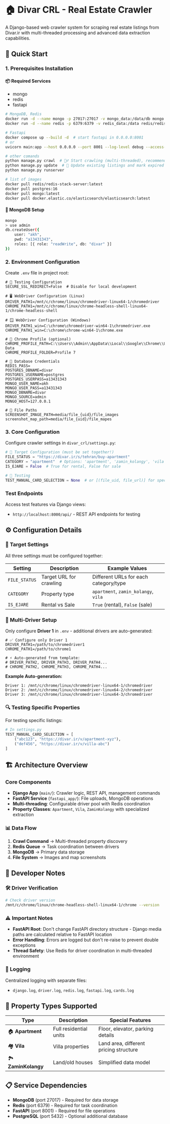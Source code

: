 # 🏠 Divar CRL - Real Estate Crawler

A Django-based web crawler system for scraping real estate listings from Divar.ir with multi-threaded processing and advanced data extraction capabilities.

## 🚀 Quick Start

### 1. Prerequisites Installation

#### 📦 Required Services
- mongo
- redis
- fastapi
```bash
# MongoDB, Redis
docker run -d --name mongo -p 27017:27017 -v mongo_data:/data/db mongo:latest
docker run -d --name redis -p 6379:6379 -v redis_data:/data redis/redis-stack-server:latest

# Fastapi
docker compose up --build -d  # start fastapi in 0.0.0.0:8001
# or
uvicorn main:app --host 0.0.0.0 --port 8001 --log-level debug --access-log --reload

# other comands
python manage.py crawl  # 🏃‍♂️ Start crawling (multi-threaded), recommended set socks5 proxy (http proxy not works)
python manage.py update  # 🔄 Update existing listings and mark expired
python manage.py runserver

# list of images
docker pull redis/redis-stack-server:latest
docker pull postgres:16
docker pull mongo:latest
docker pull docker.elastic.co/elasticsearch/elasticsearch:latest
```



#### 🍃 MongoDB Setup
```bash
mongo
> use admin
db.createUser({
    user: "akh",
    pwd: "a13431343",
    roles: [{ role: "readWrite", db: "divar" }]
})
```

### 2. Environment Configuration

Create `.env` file in project root:

```env
# 🧪 Testing Configuration
SECURE_SSL_REDIRECT=False  # Disable for local development

# 🖥️ WebDriver Configuration (Linux)
DRIVER_PATH1=/mnt/c/chrome/linux/chromedriver-linux64-1/chromedriver
CHROME_PATH1=/mnt/c/chrome/linux/chrome-headless-shell-linux64-1/chrome-headless-shell

# 🪟 WebDriver Configuration (Windows)
DRIVER_PATH1_win=C:\chrome\chromedriver-win64-1\chromedriver.exe
CHROME_PATH1_win=C:\chrome\chrome-win64-1\chrome.exe

# 👤 Chrome Profile (optional)
CHROME_PROFILE_PATH=C:\\Users\\Admin\\AppData\\Local\\Google\\Chrome\\User Data
CHROME_PROFILE_FOLDER=Profile 7

# 🔑 Database Credentials
REDIS_PASS=
POSTGRES_DBNAME=divar
POSTGRES_USERNAME=postgres
POSTGRES_USERPASS=a13431343
MONGO_USER_NAME=akh
MONGO_USER_PASS=a13431343
MONGO_DBNAME=divar
MONGO_SOURCE=admin
MONGO_HOST=127.0.0.1

# 📁 File Paths
SCREENSHOT_IMAGE_PATH=media/file_{uid}/file_images
screenshot_map_path=media/file_{uid}/file_mapes
```

### 3. Core Configuration

Configure crawler settings in `divar_crl/settings.py`:

```python
# 🎯 Target Configuration (must be set together!)
FILE_STATUS = "https://divar.ir/s/tehran/buy-apartment"
CATEGORY = "apartment"  # Options: 'apartment', 'zamin_kolangy', 'vila'
IS_EJARE = False  # True for rental, False for sale

# 🧪 Testing
TEST_MANUAL_CARD_SELECTION = None  # or [(file_uid, file_url)] for specific testing
```


### Test Endpoints

Access test features via Django views:
- `http://localhost:8000/api/` - REST API endpoints for testing

## ⚙️ Configuration Details

### 🎯 Target Settings
All three settings must be configured together:

| Setting | Description | Example Values |
|---------|-------------|----------------|
| `FILE_STATUS` | Target URL for crawling | Different URLs for each category/type |
| `CATEGORY` | Property type | `apartment`, `zamin_kolangy`, `vila` |
| `IS_EJARE` | Rental vs Sale | `True` (rental), `False` (sale) |

### 🚗 Multi-Driver Setup

Only configure **Driver 1** in `.env` - additional drivers are auto-generated:

```env
# ✅ Configure only Driver 1
DRIVER_PATH1=/path/to/chromedriver1
CHROME_PATH1=/path/to/chrome1

# ⚡ Auto-generated from template:
# DRIVER_PATH2, DRIVER_PATH3, DRIVER_PATH4...
# CHROME_PATH2, CHROME_PATH3, CHROME_PATH4...
```

**Example Auto-generation:**
```
Driver 1: /mnt/c/chrome/linux/chromedriver-linux64-1/chromedriver
Driver 2: /mnt/c/chrome/linux/chromedriver-linux64-2/chromedriver
Driver 3: /mnt/c/chrome/linux/chromedriver-linux64-3/chromedriver
```

### 🔍 Testing Specific Properties

For testing specific listings:
```python
# In settings.py
TEST_MANUAL_CARD_SELECTION = [
    ("abc123", "https://divar.ir/v/apartment-xyz"),
    ("def456", "https://divar.ir/v/villa-abc")
]
```

## 🏗️ Architecture Overview

### Core Components
- **Django App** (`main/`): Crawler logic, REST API, management commands
- **FastAPI Service** (`fastapi_app/`): File uploads, MongoDB operations
- **Multi-threading**: Configurable driver pool with Redis coordination
- **Property Classes**: `Apartment`, `Vila`, `ZaminKolangy` with specialized extraction

### 📊 Data Flow
1. **Crawl Command** → Multi-threaded property discovery
2. **Redis Queue** → Task coordination between drivers  
3. **MongoDB** → Primary data storage
4. **File System** → Images and map screenshots

## 🔧 Developer Notes

### 🛠️ Driver Verification
```bash
# Check driver version
/mnt/c/chrome/linux/chrome-headless-shell-linux64-1/chrome --version
```

### ⚠️ Important Notes
- **FastAPI Root**: Don't change FastAPI directory structure - Django media paths are calculated relative to FastAPI location
- **Error Handling**: Errors are logged but don't re-raise to prevent double exceptions
- **Thread Safety**: Use Redis for driver coordination in multi-threaded environment

### 📝 Logging
Centralized logging with separate files:
- `django.log`, `driver.log`, `redis.log`, `fastapi.log`, `cards.log`

## 🎯 Property Types Supported

| Type | Description | Special Features |
|------|-------------|------------------|
| 🏠 **Apartment** | Full residential units | Floor, elevator, parking details |
| 🏘️ **Vila** | Villa properties | Land area, different pricing structure |
| 🏞️ **ZaminKolangy** | Land/old houses | Simplified data model |

## 📋 Service Dependencies

- **MongoDB** (port 27017) - Required for data storage
- **Redis** (port 6379) - Required for task coordination  
- **FastAPI** (port 8001) - Required for file operations
- **PostgreSQL** (port 5432) - Optional additional database